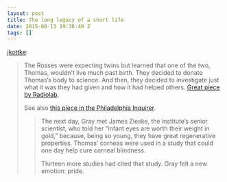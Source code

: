```yaml
---
layout: post
title: The long legacy of a short life
date: 2015-08-13 19:36:49 Z
tags: []
---
```

[jkottke](http://bonus.kottke.org/post/126598618148/the-long-legacy-of-a-short-life):

> The Rosses were expecting twins but learned that one of the two, Thomas, wouldn’t live much past birth. They decided to donate Thomas’s body to science. And then, they decided to investigate just what it was they had given and how it had helped others. [Great piece by Radiolab](http://www.radiolab.org/story/grays-donation/).
> 
> See also [this piece in the Philadelphia Inquirer](http://articles.philly.com/2015-03-30/news/60606995_1_cord-blood-liver-tissue-banks).
> 
> > The next day, Gray met James Zieske, the institute’s senior scientist, who told her “infant eyes are worth their weight in gold,” because, being so young, they have great regenerative properties. Thomas’ corneas were used in a study that could one day help cure corneal blindness.
> > 
> > Thirteen more studies had cited that study. Gray felt a new emotion: pride.
